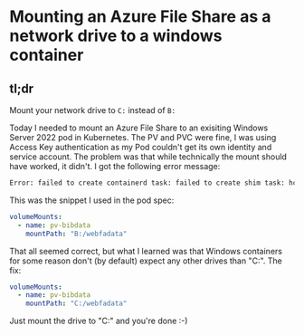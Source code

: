 # Mounting an Azure File Share as a network drive to a windows container
## tl;dr
Mount your network drive to ``C:`` instead of ``B:``

Today I needed to mount an Azure File Share to an exisiting Windows Server 2022 pod in Kubernetes. The PV and PVC were fine, I was using Access Key authentication as my Pod couldn't get its own identity and service account. The problem was that while technically the mount should have worked, it didn't. I got the following error message: 
```txt
Error: failed to create containerd task: failed to create shim task: hcs::CreateComputeSystem my-chart: The parameter is incorrect.: unknown
```

This was the snippet I used in the pod spec:
```yaml
volumeMounts:
  - name: pv-bibdata
    mountPath: "B:/webfadata"
```

That all seemed correct, but what I learned was that Windows containers for some reason don't (by default) expect any other drives than "C:\". The fix:
```yaml
volumeMounts:
  - name: pv-bibdata
    mountPath: "C:/webfadata"
```
Just mount the drive to "C:\" and you're done :-)
